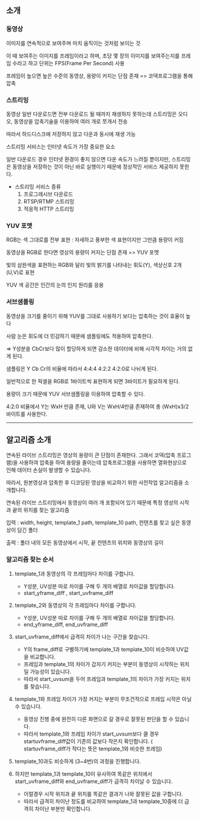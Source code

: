 ## 소개

### 동영상

이미지를 연속적으로 보여주며 마치 움직이는 것처럼 보이는 것

이 때 보여주는 이미지를 프레임이라고 하며, 초당 몇 장의 이미지를 보여주는지를 프레임 수라고 하고 단위는 FPS(Frame Per Second) 사용

프레임이 높으면 높은 수준의 동영상, 용량이 커지는 단점 존재 => 코덱프로그램을 통해 압축

### 스트리밍

동영상 일반 다운로드면 전부 다운로드 될 때까지 재생하지 못하는데 스트리밍은 오디오, 동영상을 압축기술을 이용하여 여러 개로 쪼개서 전송

따라서 하드디스크에 저장하지 않고 다운과 동시에 재생 가능

스트리밍 서비스는 인터넷 속도가 가장 중요한 요소

일반 다운로드 경우 인터넷 환경이 좋지 않으면 다운 속도가 느려질 뿐이지만, 스트리밍은 동영상을 저장하는 것이 아닌 바로 실행이기 때문에 정상적인 서비스 제공하지 못한다.

- 스트리밍 서비스 종류
  1. 프로그레시브 다운로드
  2. RTSP/RTMP 스트리밍
  3. 적응적 HTTP 스트리밍

### YUV 포맷

RGB는 색 그대로를 전부 표현 : 자세하고 풍부한 색 표현이지만 그만큼 용량이 커짐

동영상을 RGB로 한다면 영상의 용량이 커지는 단점 존재 => YUV 포맷

빛의 삼원색을 표현하는 RGB와 달리 빛의 밝기를 나타내는 휘도(Y), 색상신호 2개(U,V)로 표현

YUV 색 공간은 인간의 눈의 인지 원리를 응용

### 서브샘플링

동영상을 크기를 줄이기 위해 YUV를 그대로 사용하기 보다는 압축하는 것이 효율이 높다

사람 눈은 휘도에 더 민감하기 때문에 샘플링에도 적용하여 압축한다.

=> Y성분을 CbCr보다 많이 할당하게 되면 감소한 데이터에 비해 시각적 차이는 거의 없게 된다.

샘플링은 Y Cb Cr의 비율에 따라서 4:4:4 4:2:2 4:2:0로 나뉘게 된다.

일반적으로 한 픽셀을 RGB로 1바이트씩 표현하게 되면 3바이트가 필요하게 된다.

용량이 크기 때문에 YUV 서브샘플링을 이용하여 압축할 수 있다.

4:2:0 비율에서 Y는 WxH 만큼 존재, U와 V는 WxH/4만큼 존재하여 총 (WxH)x3/2 바이트를 사용한다. 

---

## 알고리즘 소개

연속된 라이브 스트리밍은 영상의 용량이 큰 단점이 존재한다. 그래서 코덱(압축 프로그램)을 사용하여 압축을 하여 용량을 줄이는데 압축프로그램을 사용하면 열화현상으로 인해 데이터 손실이 발생할 수 있습니다.

따라서, 원본영상과 압축한 후 디코딩된 영상을 비교하기 위한 사전작업 알고리즘을 소개합니다.

연속된 라이브 스트리밍에서 동영상이 여러 개 포함되어 있기 때문에 특정 영상의 시작과 끝의 위치를 찾는 알고리즘

입력 : width, height, template_1 path, template_10 path, 컨텐츠를 찾고 싶은 동영상이 담긴 폴더

출력 : 폴더 내의 모든 동영상에서 시작, 끝 컨텐츠의 위치와 동영상의 길이


### 알고리즘 찾는 순서

1. template_1과 동영상의 각 프레임마다 차이를 구합니다. 

   - Y성분, UV성분 따로 차이를 구해 두 개의 배열로 차이값을 할당합니다.
   - start_yframe_diff , start_uvframe_diff

   

2. template_2와 동영상의 각 프레임마다 차이를 구합니다.

   - Y성분, UV성분 따로 차이를 구해 두 개의 배열로 차이값을 할당합니다.
   - end_yframe_diff, end_uvframe_diff

   

3. start_uvframe_diff에서 급격히 차이가 나는 구간을 찾습니다.

   - Y의 frame_diff로 구별하기에 template_1과 template_10이 비슷하여 UV값을 비교합니다.
   - 프레임과 template_1의 차이가 갑자기 커지는 부분이 동영상이 시작하는 위치일 가능성이 있습니다.
   - 따라서 start_uvsum을 두어 프레임과 template_1의 차이가 가장 커지는 위치를 찾습니다.

   

4. template_1와 프레임 차이가 가장 커지는 부분이 무조건적으로 프레임 시작은 아닐수 있습니다.

   - 동영상 진행 중에 완전히 다른 화면으로 갈 경우로 잘못된 판단을 할 수 있습니다.
   - 따라서 template_1와 프레임 차이가 start_uvsum보다 클 경우 startuvframe_diff값이 기존의 값보다 작은지 확인합니다. 
     ( startuvframe_diff가 작다는 뜻은 template_1와 비슷한 프레임)

   

5. template_10과도 비슷하게 (3~4번)의 과정을 진행합니다.

   

6. 하지만 template_1과 template_10이 유사하여 똑같은 위치에서 start_uvframe_diff와 end_uvframe_diff가 급격히 차이날 수 있습니다.

   - 이럴경우 시작 위치과 끝 위치를 똑같은 결과가 나와 잘못된 값을 구합니다.
   - 따라서 급격히 차이난 정도를 비교하여 template_1과 template_10중에 더 급격히 차이난 부분만 확인합니다.












